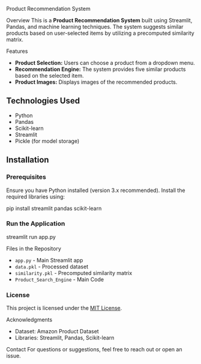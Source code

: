 Product Recommendation System

Overview
This is a **Product Recommendation System** built using Streamlit, Pandas, and machine learning techniques. The system suggests similar products based on user-selected items by utilizing a precomputed similarity matrix.

 Features
- **Product Selection:** Users can choose a product from a dropdown menu.
- **Recommendation Engine:** The system provides five similar products based on the selected item.
- **Product Images:** Displays images of the recommended products.

## Technologies Used
- Python
- Pandas
- Scikit-learn
- Streamlit
- Pickle (for model storage)

## Installation
### Prerequisites
Ensure you have Python installed (version 3.x recommended). Install the required libraries using:

pip install streamlit pandas scikit-learn




### Run the Application

streamlit run app.py


Files in the Repository
- `app.py` - Main Streamlit app
- `data.pkl` - Processed dataset
- `similarity.pkl` - Precomputed similarity matrix
- `Product_Search_Engine` - Main Code

### License
This project is licensed under the [MIT License](LICENSE).

Acknowledgments
- Dataset: Amazon Product Dataset
- Libraries: Streamlit, Pandas, Scikit-learn

Contact
For questions or suggestions, feel free to reach out or open an issue.


